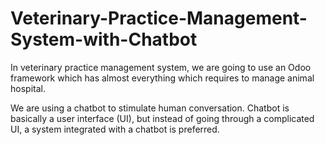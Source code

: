 # Veterinary-Practice-Management-System-with-Chatbot
In veterinary practice management system, we are going to use an Odoo framework which has almost everything which requires to manage animal hospital.

We are using a chatbot to stimulate human conversation. Chatbot is basically a user interface (UI), but instead of going through a complicated UI, a system integrated with a chatbot is preferred.
